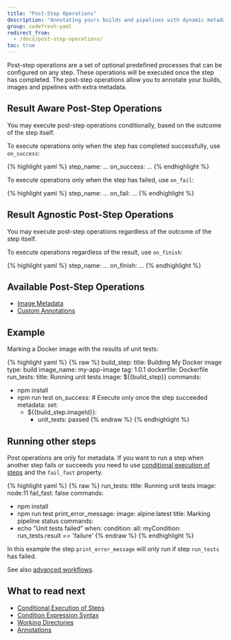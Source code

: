 ```yaml
---
title: "Post-Step Operations"
description: "Annotating yours builds and pipelines with dynamic metadata"
group: codefresh-yaml
redirect_from:
  - /docs/post-step-operations/
toc: true
---
```

Post-step operations are a set of optional predefined processes that can be configured on any step. These operations will be executed once the step has completed. The post-step operations allow you to annotate your builds, images and pipelines with extra metadata.

 
## Result Aware Post-Step Operations
You may execute post-step operations conditionally, based on the outcome of the step itself.

To execute operations only when the step has completed successfully, use `on_success`:


{% highlight yaml %}
step_name:
  ...
  on_success:
    ...
{% endhighlight %}

To execute operations only when the step has failed, use `on_fail`:

 
{% highlight yaml %}
step_name:
  ...
  on_fail:
    ...
{% endhighlight %}

## Result Agnostic Post-Step Operations
You may execute post-step operations regardless of the outcome of the step itself.

To execute operations regardless of the result, use `on_finish`:


{% highlight yaml %}
step_name:
  ...
  on_finish:
    ...
{% endhighlight %}

## Available Post-Step Operations

- [Image Metadata]({{site.baseurl}}/docs/docker-registries/metadata-annotations/)
- [Custom Annotations]({{site.baseurl}}/docs/codefresh-yaml/annotations/)

## Example

Marking a Docker image with the results of unit tests:

{% highlight yaml %}
{% raw %}
build_step:
  title: Building My Docker image
  type: build
  image_name: my-app-image
  tag: 1.0.1
  dockerfile: Dockerfile
run_tests:
  title: Running unit tests
  image: ${{build_step}}
  commands:
   - npm install
   - npm run test
  on_success: # Execute only once the step succeeded
    metadata: 
      set: 
        - ${{build_step.imageId}}: 
          - unit_tests: passed
{% endraw %}
{% endhighlight %}

## Running other steps

Post operations are only for metadata. If you want to run a step when another step fails or succeeds you need to use [conditional execution of steps]({{site.baseurl}}/docs/codefresh-yaml/conditional-execution-of-steps/) and the `fail_fast` property.

{% highlight yaml %}
{% raw %}
run_tests:
  title: Running unit tests
  image: node:11
  fail_fast: false
  commands:
   - npm install
   - npm run test
print_error_message:
  image: alpine:latest
  title: Marking pipeline status
  commands:
  - echo "Unit tests failed"
  when:
    condition:
      all:
        myCondition: run_tests.result == 'failure'
{% endraw %}
{% endhighlight %}

In this example the step `print_error_message` will only run if step `run_tests` has failed.

See also [advanced workflows]({{site.baseurl}}/docs/codefresh-yaml/advanced-workflows/#single-step-dependencies).

## What to read next

* [Conditional Execution of Steps]({{site.baseurl}}/docs/codefresh-yaml/conditional-execution-of-steps/)
* [Condition Expression Syntax]({{site.baseurl}}/docs/codefresh-yaml/condition-expression-syntax/)
* [Working Directories]({{site.baseurl}}/docs/codefresh-yaml/working-directories/)
* [Annotations]({{site.baseurl}}/docs/codefresh-yaml/annotations/)


